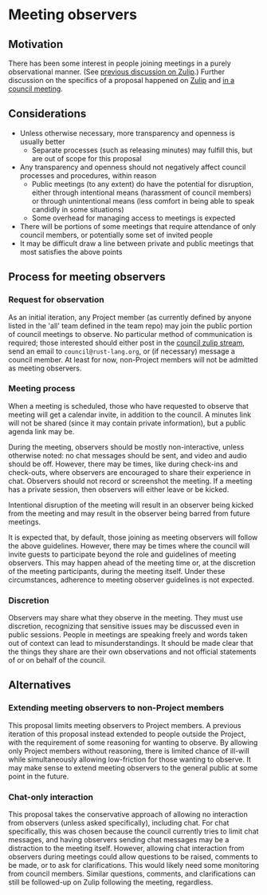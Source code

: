 # Meeting observers

## Motivation

There has been some interest in people joining meetings in a purely observational manner. (See [previous discussion on Zulip](https://rust-lang.zulipchat.com/#narrow/stream/392734-council/topic/Observing.20meetings.3F).) Further discussion on the specifics of a proposal happened on [Zulip](https://rust-lang.zulipchat.com/#narrow/stream/392734-council/topic/Meeting.20observers) and [in a council meeting](https://github.com/rust-lang/leadership-council/blob/245b22a105546a680aad582cf856311a80e93baf/minutes/sync-meeting/2023-07-20.md).

## Considerations

* Unless otherwise necessary, more transparency and openness is usually better
    * Separate processes (such as releasing minutes) may fulfill this, but are out of scope for this proposal
* Any transparency and openness should not negatively affect council processes and procedures, within reason
    * Public meetings (to any extent) do have the potential for disruption, either through intentional means (harassment of council members) or through unintentional means (less comfort in being able to speak candidly in some situations)
    * Some overhead for managing access to meetings is expected
* There will be portions of some meetings that require attendance of only council members, or potentially some set of invited people
* It may be difficult draw a line between private and public meetings that most satisfies the above points

## Process for meeting observers

### Request for observation

As an initial iteration, any Project member (as currently defined by anyone listed in the 'all' team defined in the team repo) may join the public portion of council meetings to observe. No particular method of communication is required; those interested should either post in the [council zulip stream](https://rust-lang.zulipchat.com/#narrow/stream/392734-council), send an email to `council@rust-lang.org`, or (if necessary) message a council member. At least for now, non-Project members will not be admitted as meeting observers.

### Meeting process

When a meeting is scheduled, those who have requested to observe that meeting will get a calendar invite, in addition to the council. A minutes link will not be shared (since it may contain private information), but a public agenda link may be.

During the meeting, observers should be mostly non-interactive, unless otherwise noted: no chat messages should be sent, and video and audio should be off. However, there may be times, like during check-ins and check-outs, where observers are encouraged to share their experience in chat. Observers should not record or screenshot the meeting. If a meeting has a private session, then observers will either leave or be kicked.

Intentional disruption of the meeting will result in an observer being kicked from the meeting and may result in the observer being barred from future meetings.

It is expected that, by default, those joining as meeting observers will follow the above guidelines. However, there may be times where the council will invite guests to participate beyond the role and guidelines of meeting observers. This may happen ahead of the meeting time or, at the discretion of the meeting participants, during the meeting itself. Under these circumstances, adherence to meeting observer guidelines is not expected.

### Discretion

Observers may share what they observe in the meeting.
They must use discretion, recognizing that sensitive issues may be discussed even in public sessions.
People in meetings are speaking freely and words taken out of context can lead to misunderstandings.
It should be made clear that the things they share are their own observations and not official statements of or on behalf of the council.

## Alternatives

### Extending meeting observers to non-Project members

This proposal limits meeting observers to Project members. A previous iteration of this proposal instead extended to people outside the Project, with the requirement of some reasoning for wanting to observe. By allowing only Project members without reasoning, there is limited chance of ill-will while simultaneously allowing low-friction for those wanting to observe. It may make sense to extend meeting observers to the general public at some point in the future.

### Chat-only interaction

This proposal takes the conservative approach of allowing no interaction from observers (unless asked specifically), including chat. For chat specifically, this was chosen because the council currently tries to limit chat messages, and having observers sending chat messages may be a distraction to the meeting itself. However, allowing chat interaction from observers during meetings could allow questions to be raised, comments to be made, or to ask for clarifications. This would likely need some monitoring from council members. Similar questions, comments, and clarifications can still be followed-up on Zulip following the meeting, regardless.
